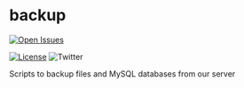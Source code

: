 # backup

[![Open Issues](https://img.shields.io/github/issues/spamty/backup.svg)](https://github.com/Spamty/backup/issues)

[![License](https://img.shields.io/badge/license-MIT-blue.svg)](https://github.com/Spamty/backup/blob/master/LICENSE)
![Twitter](https://img.shields.io/twitter/follow/Spamty.svg?style=social&label=Follow&maxAge=2592000)

Scripts to backup files and MySQL databases from our server
